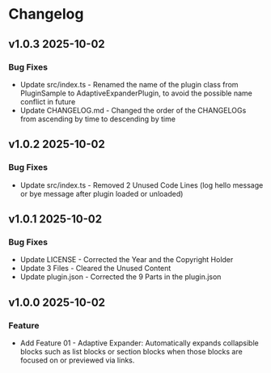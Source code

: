 # Changelog

## v1.0.3 2025-10-02

### Bug Fixes

- Update src/index.ts - Renamed the name of the plugin class from PluginSample to AdaptiveExpanderPlugin, to avoid the possible name conflict in future
- Update CHANGELOG.md - Changed the order of the CHANGELOGs from ascending by time to descending by time

## v1.0.2 2025-10-02

### Bug Fixes

- Update src/index.ts - Removed 2 Unused Code Lines (log hello message or bye message after plugin loaded or unloaded)

## v1.0.1 2025-10-02

### Bug Fixes

- Update LICENSE - Corrected the Year and the Copyright Holder
- Update 3 Files - Cleared the Unused Content
- Update plugin.json - Corrected the 9 Parts in the plugin.json


## v1.0.0 2025-10-02

### Feature

- Add Feature 01 - Adaptive Expander: Automatically expands collapsible blocks such as list blocks or section blocks when those blocks are focused on or previewed via links.
